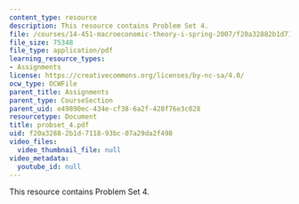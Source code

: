 ```yaml
---
content_type: resource
description: This resource contains Problem Set 4.
file: /courses/14-451-macroeconomic-theory-i-spring-2007/f20a32882b1d711893bc07a29da2f498_probset_4.pdf
file_size: 75348
file_type: application/pdf
learning_resource_types:
- Assignments
license: https://creativecommons.org/licenses/by-nc-sa/4.0/
ocw_type: OCWFile
parent_title: Assignments
parent_type: CourseSection
parent_uid: e49890ec-434e-cf38-6a2f-428f76e3c028
resourcetype: Document
title: probset_4.pdf
uid: f20a3288-2b1d-7118-93bc-07a29da2f498
video_files:
  video_thumbnail_file: null
video_metadata:
  youtube_id: null
---
```

This resource contains Problem Set 4.